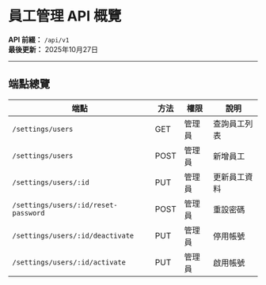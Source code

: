 # 員工管理 API 概覽

**API 前綴：** `/api/v1`  
**最後更新：** 2025年10月27日

---

## 端點總覽

| 端點 | 方法 | 權限 | 說明 |
|------|------|------|------|
| `/settings/users` | GET | 管理員 | 查詢員工列表 |
| `/settings/users` | POST | 管理員 | 新增員工 |
| `/settings/users/:id` | PUT | 管理員 | 更新員工資料 |
| `/settings/users/:id/reset-password` | POST | 管理員 | 重設密碼 |
| `/settings/users/:id/deactivate` | PUT | 管理員 | 停用帳號 |
| `/settings/users/:id/activate` | PUT | 管理員 | 啟用帳號 |


